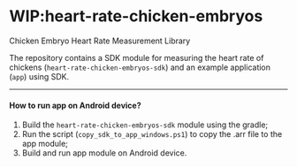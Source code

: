 # WIP:heart-rate-chicken-embryos
Chicken Embryo Heart Rate Measurement Library

The repository contains a SDK module for measuring the heart rate of chickens (`heart-rate-chicken-embryos-sdk`) and an example application (`app`) using SDK.
____
#### How to run app on Android device?
1. Build the `heart-rate-chicken-embryos-sdk` module using the gradle;
2. Run the script (`copy_sdk_to_app_windows.ps1`) to copy the .arr file to the app module;
3. Build and run app module on Android device.
